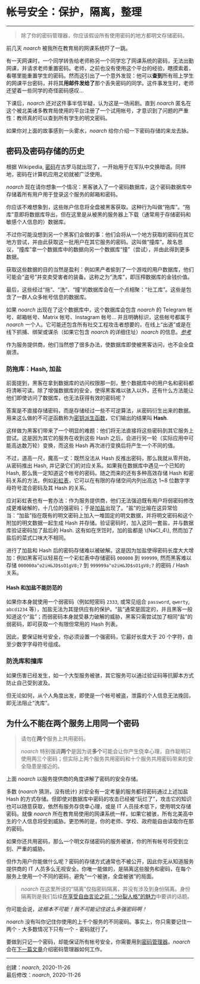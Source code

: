 # 帐号安全：保护，隔离，整理

---

> 除了你的密码管理器，你应该假设所有使用密码的地方都明文存储密码。

前几天 *noarch* 被我所在教育局的网课系统吓了一跳。

有一天网课时，一个同学转告给老师称另一个同学忘了网课系统的密码，无法出勤网课，并请求老师重置密码。老师，之前也没有使用这个平台的经验，瞎摸索着，看哪里能重置学生的密码。然而这引出了一个意外发现：他可以**查到**所有班上学生的网课平台密码，并将其**用邮件发给了**那个丢失密码的同学。这件事发生时，老师还望着一些同学的奇怪密码感叹...

下课后，*noarch* 还对这件事半信半疑，认为这是一场闹剧。直到 *noarch* 匿名在这个被北美诸多教育局使用的平台注册了一个试用帐号，才意识到了问题的严重性：教师真的可以查到所有学生的明文密码。

如果你对上面的故事感到一头雾水，*noarch* 给你介绍一下密码存储的来龙去脉。

## 密码及密码存储的历史

根据 Wikipedia, [密码](https://en.wikipedia.org/wiki/Password)在古罗马就出现了，一开始用于在军队中交换暗语。同样地，密码在计算机应用之初就被广泛使用。

*noarch* 现在请你想象一个情况：黑客骇入了一个密码数据库，这个密码数据库中存储着所有用户用于登录这个服务的邮箱和密码。

你应该不难想象到，这些账户信息将全盘被黑客获取。这种行为叫做“拖库”。“拖库”意即将数据库导出，但在这里是从被黑的服务器上下载（通常用于存储密码和敏感个人信息的）数据库。

不过你可能没想到另一个黑客们会做的事：他们会将从一个地方获取的密码在其它地方尝试，并由此获取这一批用户在其它服务的密码。这叫做“撞库”。故名思议，“撞库”拿一个数据库中的数据向另一个数据库“撞”（尝试），并由此得到更多数据。

获取这些数据的目的当然是盈利：例如黑产者偷到了一个游戏的用户数据库，他们可能会“盗号”并变卖受害者的装备。这称之为“洗库”，即压榨数据库的金钱价值。

最后，这些经过“拖”、“洗”、“撞”的数据库会在一个点相聚：“社工库”。这些是包含了一群人众多帐号信息的数据库。

如果 *noarch* 出现在了这个数据库中，这个数据库会包含 *noarch* 的 Telegram 帐号、邮箱帐号、Matrix 帐号、Instagram 帐号... 并且明确标识，这些帐号都属于 *noarch* 一个人。它可能还包含所有社交工程攻击者想要的，在线上“出道”或是在线下抓捕、绑架或谋杀（如果它包含 *noarch* 的详细住址）*noarch* 的信息。[*参考*](https://zhuanlan.zhihu.com/p/69979644)

作为服务提供商，他们当然想了很多办法，使数据库即使被黑客访问，也不会全盘崩溃。

### 防拖库：Hash, 加盐

前面提到，黑客在拿到数据库的访问权限那一刻，整个数据库中的用户名和密码都将清晰可读。除了增强数据库的安全，使得黑客难以骇入以外，还有什么方法能让他们即使访问了数据库，也无法获得有效的密码呢？

答案是不直接存储密码，而是存储经过一些不可逆算法，从密码衍生出来的数据。用来这么做的不可逆函数称为[密钥派生函数](https://en.wikipedia.org/wiki/Key_derivation_function)，它们输出的结果叫 **Hash**.

这样做为黑客们带来了一个明显的难题：他们将无法直接将这些密码到其它服务上尝试。这是因为其它的服务在收到这些 Hash 之后，会进行另一轮（实际应用中可能高达数万轮）变换，而这些 Hash 再次进行变换后将产生一个不同的值。

不过，道高一尺，魔高一丈：既然没法从 Hash 反推出密码，那么我就从零开始，从密码推出 Hash, 并记录它们的对应关系。如果我在数据库中遇见一个已知的 Hash, 那么我一定知道这个帐号的密码。随之而来的还有多种高效存储 Hash 和密码关系的方法，例如[彩虹表](https://en.wikipedia.org/wiki/Rainbow_table)，它可以在有限的存储空间内列出高达 1~8 位数字字母符号混合密码及其 Hash 的关系。

应对彩虹表也有一套办法：作为服务提供商，他们无法强迫既有用户将弱密码修改成更难破解的，十几位的强密码；于是[加盐](https://en.wikipedia.org/wiki/Salt_(cryptography))出现了。“盐”的比喻在这异常恰当：“加盐”指在既有的明文密码上加入一堆固定的明文数据，并将明文密码和这个附加的明文数据一起生成 Hash 并存储。验证密码时，加入这同一套盐，并与数据库验证密码加了盐后的 Hash. 这有如在烹饪时，加的盐都是 \\(NaCl_4\\), 然而加了盐后的菜式口味大不相同。

进行了加盐和 Hash 后的密码存储难以被破解。这是因为加盐使得密码长度大大增加：例如黑客可以轻易在一个彩虹表中存储密码 `000000` 到 `999999`, 然而黑客难以存储 `000000a^o2iH&JD$sO1gV8;7` 到 `999999a^o2iH&JD$sO1gV8;7` 的密码 / Hash 关系。

#### Hash 和加盐不能防范的

如果你本身就使用一个弱密码（例如短密码 `2333`, 或常见组合 `password`, `qwerty`, `abcd1234` 等），加盐无法为其提供应有的保护。“盐”通常是固定的，并且黑客一般知道这个“盐”；而弱密码本身就受暴力破解的威胁，黑客只需尝试加了相同“盐”的弱密码，即可获取一个有限但常用的 Hash 列表。

因此，要保证帐号安全，你必须设置一个强密码，它最好长度大于 20 个字符，由至少数字字母符号组成。

### 防洗库和撞库

如果伤害已经发生，如一个大型服务被骇，其它服务可以通过验证码等抗脚本方式防止自己受到波及。

但无论如何，从个人角度出发，即使是一个帐号被盗，泄露的个人信息无法挽回，即无法阻止“洗库”。

## 为什么不能在两个服务上用同一个密码

> <i class="fa fa-exclamation-triangle" aria-hidden="true"></i> 请勿在**两个**服务上共用密码。
>
> *noarch* 特别强调**两个**是因为说**多个**可能会让你产生侥幸心理，自作聪明只使用两三个密码；但实际上两个服务共用密码和十个服务共用密码带来的安全隐患是接近的。

上面 *noarch* 以服务提供商的角度讲解了密码的安全存储。

多数 (*noarch* 猜测，没有统计) 对安全有一定考量的服务都将密码通过上述加盐 Hash 的方式存储。但即使对数据库中密码的攻击已经被“玩烂了”，攻击它的知识也可以随意获取，依然有服务存侥幸心理，或是 IT 人员技术低下，使用明文存储密码。就像 *noarch* 所在教育局使用的网课系统一样，如果它被骇，所有北美高中生的个人信息将受到威胁。更恐怖的是，你的老师、学校、政府能自由读取你在那的密码。

如果你还共用密码，那么一个明文存储密码的服务被骇，你的所有帐号将受到立刻、严重的威胁。

但作为用户你能做什么呢？密码的存储方式通常也不被公开，因此你无从知道服务提供商的 IT 人员多么无视安全。你唯一能做的，是隔离这些服务和密码，在每个服务上使用一个不同的密码，避免“一个被骇，全盘被骇”的局面。

> <i class="fa fa-info-circle" aria-hidden="true"></i> *noarch* 在这里所说的“隔离”仅指密码隔离，并没有涉及到身份隔离。身份隔离则是我们后续[在享受自由言论之前：“分裂人格”的魅力]()中要讲的话题。

你可能会说，*这根本不可能！我不可能记住这么多强密码啊！*

*noarch* 没有叫你记住你使用的上千个服务的不同密码。事实上，你只需要记住一两个 - 大多数情况下只有一个 - 密码就行了。

要做到只记一个密码，却能保证所有帐号安全，你需要用到[密码管理器](https://en.wikipedia.org/wiki/Password_manager)。*noarch* 会在[下一篇文章](PasswordManagers.md)介绍密码管理器如何工作。

---

创建：*noarch*, 2020-11-26  
最后修改：*noarch*, 2020-11-26
